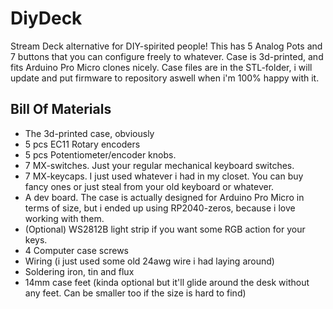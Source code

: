# DiyDeck
 Stream Deck alternative for DIY-spirited people! This has 5 Analog Pots and 7 buttons that you can configure freely to whatever. 
 Case is 3d-printed, and fits Arduino Pro Micro clones nicely. Case files are in the STL-folder, i will update and put firmware to repository aswell when i'm 100% happy with it.

 ## Bill Of Materials
 - The 3d-printed case, obviously
 - 5 pcs EC11 Rotary encoders 
 - 5 pcs Potentiometer/encoder knobs.
 - 7 MX-switches. Just your regular mechanical keyboard switches.
 - 7 MX-keycaps. I just used whatever i had in my closet. You can buy fancy ones or just steal from your old keyboard or whatever.
 - A dev board. The case is actually designed for Arduino Pro Micro in terms of size, but i ended up using RP2040-zeros, because i love working with them.
 - (Optional) WS2812B light strip if you want some RGB action for your keys.
 - 4 Computer case screws
 - Wiring (i just used some old 24awg wire i had laying around)
 - Soldering iron, tin and flux
 - 14mm case feet (kinda optional but it'll glide around the desk without any feet. Can be smaller too if the size is hard to find)
